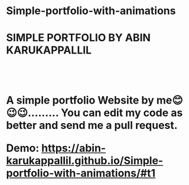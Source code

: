 # Simple-portfolio-with-animations

<h1>SIMPLE PORTFOLIO BY ABIN KARUKAPPALLIL<h1>
  <br>
  
A simple portfolio Website by me😊😉😉.........
You can edit my code as better and send me a pull request.


Demo: https://abin-karukappallil.github.io/Simple-portfolio-with-animations/#t1


    
